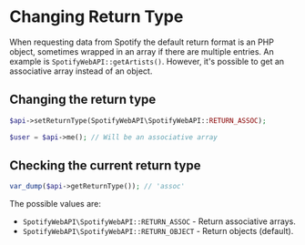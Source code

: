 # Changing Return Type

When requesting data from Spotify the default return format is an PHP object, sometimes wrapped in an array if there are multiple entries. An example is `SpotifyWebAPI::getArtists()`. However, it's possible to get an associative array instead of an object.

## Changing the return type

```php
$api->setReturnType(SpotifyWebAPI\SpotifyWebAPI::RETURN_ASSOC);

$user = $api->me(); // Will be an associative array
```

## Checking the current return type

```php
var_dump($api->getReturnType()); // 'assoc'
```

The possible values are:

* `SpotifyWebAPI\SpotifyWebAPI::RETURN_ASSOC` - Return associative arrays.
* `SpotifyWebAPI\SpotifyWebAPI::RETURN_OBJECT` - Return objects (default).
